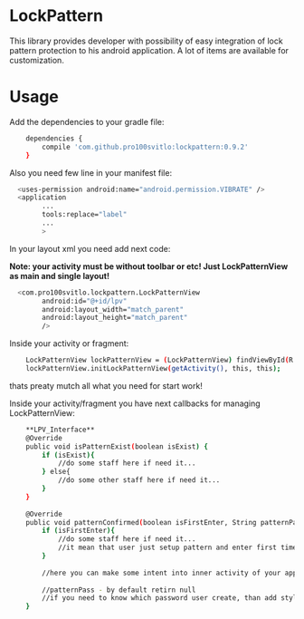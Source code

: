 # LockPattern

This library provides developer with possibility of easy integration of lock pattern protection to his android application. A lot of items are available for customization.

<!--![alt text](screenshots/111222.gif "Description goes here")-->

# Usage
Add the dependencies to your gradle file:
```sh
    dependencies {
        compile 'com.github.pro100svitlo:lockpattern:0.9.2'
    }
```
Also you need few line in your manifest file:
```sh
  <uses-permission android:name="android.permission.VIBRATE" />
  <application
        ...
        tools:replace="label"
        ...
        >
```
In your layout xml you need add next code:

**Note: your activity must be without toolbar or etc! Just LockPatternView as main and single layout!**
```sh
  <com.pro100svitlo.lockpattern.LockPatternView
        android:id="@+id/lpv"
        android:layout_width="match_parent"
        android:layout_height="match_parent"
        />
```
Inside your activity or fragment:
```sh
    LockPatternView lockPatternView = (LockPatternView) findViewById(R.id.lpv);
    lockPatternView.initLockPatternView(getActivity(), this, this);
```
thats preaty mutch all what you need for start work!

Inside your activity/fragment you have next callbacks for managing LockPatternView:
```sh
    **LPV_Interface**
    @Override
    public void isPatternExist(boolean isExist) {
        if (isExist){
            //do some staff here if need it...
        } else{
            //do some other staff here if need it...
        }
    }
    
    @Override
    public void patternConfirmed(boolean isFirstEnter, String patternPass) {
        if (isFirstEnter){
            //do some staff here if need it...
            //it mean that user just setup pattern and enter first time
        }
        
        //here you can make some intent into inner activity of your app...
        
        //patternPass - by default retirn null
        //if you need to know which password user create, than add style flag "showPatternPassStr = true"
    }
```
